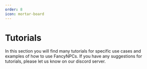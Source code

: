 ```yaml
---
order: 8
icon: mortar-board
---
```

# Tutorials

In this section you will find many tutorials for specific use cases and examples of how to use FancyNPCs. If you have any suggestions for tutorials, please let us know on our discord server.